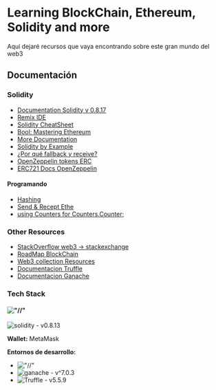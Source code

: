 # Learning BlockChain, Ethereum, Solidity and more

Aquí dejaré recursos que vaya encontrando sobre este gran mundo del web3

## Documentación

### Solidity

- [Documentation Solidity v 0.8.17](https://docs.soliditylang.org/en/v0.8.17/)
- [Remix IDE](https://remix.ethereum.org/)
- [Solidity CheatSheet](https://github.com/manojpramesh/solidity-cheatsheet)
- [Bool: Mastering Ethereum](https://github.com/ethereumbook/ethereumbook)
- [More Documentation](https://github.com/bkrem/awesome-solidity)
- [Solidity by Example](https://solidity-by-example.org/)
- [¿Por qué fallback y receive?](https://blog.soliditylang.org/2020/03/26/fallback-receive-split/)
- [OpenZeppelin tokens ERC](https://github.com/OpenZeppelin/openzeppelin-contracts/tree/master/contracts/token)
- [ERC721 Docs OpenZeppelin](https://docs.openzeppelin.com/contracts/4.x/api/token/erc721#IERC721)

#### Programando

- [Hashing](https://docs.soliditylang.org/en/v0.8.13/units-and-global-variables.html?highlight=ripemd#mathematical-and-cryptographic-functions)
- [Send & Recept Ethe](https://docs.soliditylang.org/en/v0.8.13/security-considerations.html?#sending-and-receiving-ether)
- [using Counters for Counters.Counter;](https://ethereum.stackexchange.com/questions/97186/what-is-the-reason-behind-writing-using-counters-for-counters-counters-when-us)

### Other Resources

- [StackOverflow web3 -> stackexchange](https://stackexchange.com/)
- [RoadMap BlockChain](https://roadmap.sh/blockchain)
- [Web3 collection Resources](https://www.web3collection.app/)
- [Documentacion Truffle](https://trufflesuite.com/docs/truffle/)
- [Documentacion Ganache](https://trufflesuite.com/docs/ganache/)

### Tech Stack

#### !["//"](https://img.shields.io/badge/Ethereum-3C3C3D?style=for-the-badge&logo=Ethereum&logoColor=white)

![solidity - v0.8.13](https://img.shields.io/static/v1?label=solidity&message=v0.8.13&color=2ea44f&logo=solidity)

**Wallet:** MetaMask

**Entornos de desarrollo:**

- !["//"](https://img.shields.io/badge/Visual_Studio_Code-0078D4?style=for-the-badge&logo=visual%20studio%20code&logoColor=white)
- ![ganache - v^7.0.3](https://img.shields.io/static/v1?label=ganache&message=v0.8.13&color=2ea44f&logo=ganache)
- ![Truffle - v5.5.9](https://img.shields.io/static/v1?label=Truffle&message=v5.5.9&color=2ea44f&logo=truffle)
